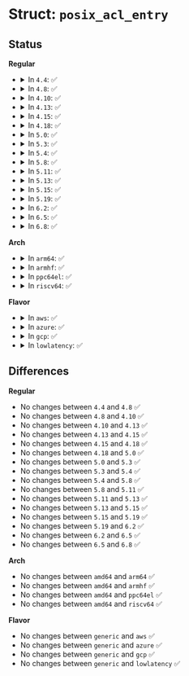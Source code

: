 # Struct: <code>posix_acl_entry</code>

## Status
<b>Regular</b>
<ul>
<li>
<details>
<summary>In <code>4.4</code>: ✅</summary>

```c
struct posix_acl_entry {
    short int e_tag;
    short unsigned int e_perm;
    kuid_t e_uid;
    kgid_t e_gid;
};
```
</details>
</li>
<li>
<details>
<summary>In <code>4.8</code>: ✅</summary>

```c
struct posix_acl_entry {
    short int e_tag;
    short unsigned int e_perm;
    kuid_t e_uid;
    kgid_t e_gid;
};
```
</details>
</li>
<li>
<details>
<summary>In <code>4.10</code>: ✅</summary>

```c
struct posix_acl_entry {
    short int e_tag;
    short unsigned int e_perm;
    kuid_t e_uid;
    kgid_t e_gid;
};
```
</details>
</li>
<li>
<details>
<summary>In <code>4.13</code>: ✅</summary>

```c
struct posix_acl_entry {
    short int e_tag;
    short unsigned int e_perm;
    kuid_t e_uid;
    kgid_t e_gid;
};
```
</details>
</li>
<li>
<details>
<summary>In <code>4.15</code>: ✅</summary>

```c
struct posix_acl_entry {
    short int e_tag;
    short unsigned int e_perm;
    kuid_t e_uid;
    kgid_t e_gid;
};
```
</details>
</li>
<li>
<details>
<summary>In <code>4.18</code>: ✅</summary>

```c
struct posix_acl_entry {
    short int e_tag;
    short unsigned int e_perm;
    kuid_t e_uid;
    kgid_t e_gid;
};
```
</details>
</li>
<li>
<details>
<summary>In <code>5.0</code>: ✅</summary>

```c
struct posix_acl_entry {
    short int e_tag;
    short unsigned int e_perm;
    kuid_t e_uid;
    kgid_t e_gid;
};
```
</details>
</li>
<li>
<details>
<summary>In <code>5.3</code>: ✅</summary>

```c
struct posix_acl_entry {
    short int e_tag;
    short unsigned int e_perm;
    kuid_t e_uid;
    kgid_t e_gid;
};
```
</details>
</li>
<li>
<details>
<summary>In <code>5.4</code>: ✅</summary>

```c
struct posix_acl_entry {
    short int e_tag;
    short unsigned int e_perm;
    kuid_t e_uid;
    kgid_t e_gid;
};
```
</details>
</li>
<li>
<details>
<summary>In <code>5.8</code>: ✅</summary>

```c
struct posix_acl_entry {
    short int e_tag;
    short unsigned int e_perm;
    kuid_t e_uid;
    kgid_t e_gid;
};
```
</details>
</li>
<li>
<details>
<summary>In <code>5.11</code>: ✅</summary>

```c
struct posix_acl_entry {
    short int e_tag;
    short unsigned int e_perm;
    kuid_t e_uid;
    kgid_t e_gid;
};
```
</details>
</li>
<li>
<details>
<summary>In <code>5.13</code>: ✅</summary>

```c
struct posix_acl_entry {
    short int e_tag;
    short unsigned int e_perm;
    kuid_t e_uid;
    kgid_t e_gid;
};
```
</details>
</li>
<li>
<details>
<summary>In <code>5.15</code>: ✅</summary>

```c
struct posix_acl_entry {
    short int e_tag;
    short unsigned int e_perm;
    kuid_t e_uid;
    kgid_t e_gid;
};
```
</details>
</li>
<li>
<details>
<summary>In <code>5.19</code>: ✅</summary>

```c
struct posix_acl_entry {
    short int e_tag;
    short unsigned int e_perm;
    kuid_t e_uid;
    kgid_t e_gid;
};
```
</details>
</li>
<li>
<details>
<summary>In <code>6.2</code>: ✅</summary>

```c
struct posix_acl_entry {
    short int e_tag;
    short unsigned int e_perm;
    kuid_t e_uid;
    kgid_t e_gid;
};
```
</details>
</li>
<li>
<details>
<summary>In <code>6.5</code>: ✅</summary>

```c
struct posix_acl_entry {
    short int e_tag;
    short unsigned int e_perm;
    kuid_t e_uid;
    kgid_t e_gid;
};
```
</details>
</li>
<li>
<details>
<summary>In <code>6.8</code>: ✅</summary>

```c
struct posix_acl_entry {
    short int e_tag;
    short unsigned int e_perm;
    kuid_t e_uid;
    kgid_t e_gid;
};
```
</details>
</li>
</ul>
<b>Arch</b>
<ul>
<li>
<details>
<summary>In <code>arm64</code>: ✅</summary>

```c
struct posix_acl_entry {
    short int e_tag;
    short unsigned int e_perm;
    kuid_t e_uid;
    kgid_t e_gid;
};
```
</details>
</li>
<li>
<details>
<summary>In <code>armhf</code>: ✅</summary>

```c
struct posix_acl_entry {
    short int e_tag;
    short unsigned int e_perm;
    kuid_t e_uid;
    kgid_t e_gid;
};
```
</details>
</li>
<li>
<details>
<summary>In <code>ppc64el</code>: ✅</summary>

```c
struct posix_acl_entry {
    short int e_tag;
    short unsigned int e_perm;
    kuid_t e_uid;
    kgid_t e_gid;
};
```
</details>
</li>
<li>
<details>
<summary>In <code>riscv64</code>: ✅</summary>

```c
struct posix_acl_entry {
    short int e_tag;
    short unsigned int e_perm;
    kuid_t e_uid;
    kgid_t e_gid;
};
```
</details>
</li>
</ul>
<b>Flavor</b>
<ul>
<li>
<details>
<summary>In <code>aws</code>: ✅</summary>

```c
struct posix_acl_entry {
    short int e_tag;
    short unsigned int e_perm;
    kuid_t e_uid;
    kgid_t e_gid;
};
```
</details>
</li>
<li>
<details>
<summary>In <code>azure</code>: ✅</summary>

```c
struct posix_acl_entry {
    short int e_tag;
    short unsigned int e_perm;
    kuid_t e_uid;
    kgid_t e_gid;
};
```
</details>
</li>
<li>
<details>
<summary>In <code>gcp</code>: ✅</summary>

```c
struct posix_acl_entry {
    short int e_tag;
    short unsigned int e_perm;
    kuid_t e_uid;
    kgid_t e_gid;
};
```
</details>
</li>
<li>
<details>
<summary>In <code>lowlatency</code>: ✅</summary>

```c
struct posix_acl_entry {
    short int e_tag;
    short unsigned int e_perm;
    kuid_t e_uid;
    kgid_t e_gid;
};
```
</details>
</li>
</ul>

## Differences
<b>Regular</b>
<ul>
<li>
No changes between <code>4.4</code> and <code>4.8</code> ✅
</li>
<li>
No changes between <code>4.8</code> and <code>4.10</code> ✅
</li>
<li>
No changes between <code>4.10</code> and <code>4.13</code> ✅
</li>
<li>
No changes between <code>4.13</code> and <code>4.15</code> ✅
</li>
<li>
No changes between <code>4.15</code> and <code>4.18</code> ✅
</li>
<li>
No changes between <code>4.18</code> and <code>5.0</code> ✅
</li>
<li>
No changes between <code>5.0</code> and <code>5.3</code> ✅
</li>
<li>
No changes between <code>5.3</code> and <code>5.4</code> ✅
</li>
<li>
No changes between <code>5.4</code> and <code>5.8</code> ✅
</li>
<li>
No changes between <code>5.8</code> and <code>5.11</code> ✅
</li>
<li>
No changes between <code>5.11</code> and <code>5.13</code> ✅
</li>
<li>
No changes between <code>5.13</code> and <code>5.15</code> ✅
</li>
<li>
No changes between <code>5.15</code> and <code>5.19</code> ✅
</li>
<li>
No changes between <code>5.19</code> and <code>6.2</code> ✅
</li>
<li>
No changes between <code>6.2</code> and <code>6.5</code> ✅
</li>
<li>
No changes between <code>6.5</code> and <code>6.8</code> ✅
</li>
</ul>
<b>Arch</b>
<ul>
<li>
No changes between <code>amd64</code> and <code>arm64</code> ✅
</li>
<li>
No changes between <code>amd64</code> and <code>armhf</code> ✅
</li>
<li>
No changes between <code>amd64</code> and <code>ppc64el</code> ✅
</li>
<li>
No changes between <code>amd64</code> and <code>riscv64</code> ✅
</li>
</ul>
<b>Flavor</b>
<ul>
<li>
No changes between <code>generic</code> and <code>aws</code> ✅
</li>
<li>
No changes between <code>generic</code> and <code>azure</code> ✅
</li>
<li>
No changes between <code>generic</code> and <code>gcp</code> ✅
</li>
<li>
No changes between <code>generic</code> and <code>lowlatency</code> ✅
</li>
</ul>

